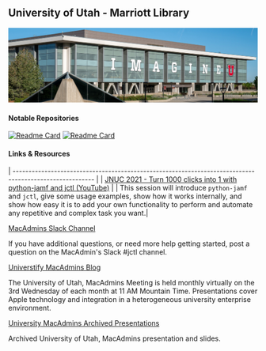 ## University of Utah - Marriott Library

<img src="marriott_lib_building.png">

#### Notable Repositories

[![Readme Card](https://github-readme-stats.vercel.app/api/pin/?username=univ-of-utah-marriott-library-apple&repo=python-jamf&show_icons=true&theme=swift)](https://github.com/univ-of-utah-marriott-library-apple/python-jamf)
[![Readme Card](https://github-readme-stats.vercel.app/api/pin/?username=univ-of-utah-marriott-library-apple&repo=jctl&show_icons=true&theme=swift)](https://github.com/univ-of-utah-marriott-library-apple/jctl)

#### Links & Resources
| ------------------------------------------------------------------------------------------------------- |
| [JNUC 2021 - Turn 1000 clicks into 1 with python-jamf and jctl (YouTube)](https://youtu.be/2YLriNwyP3s) |
| This session will introduce `python-jamf` and `jctl`, give some usage examples, show how it works internally, and show how easy it is to add your own functionality to perform and automate any repetitive and complex task you want.| 

[MacAdmins Slack Channel](https://macadmins.slack.com/archives/C01C8KVV2UD)

If you have additional questions, or need more help getting started, post a question on the MacAdmin's Slack #jctl channel.

[Universtify MacAdmins Blog](https://apple.lib.utah.edu)

The University of Utah, MacAdmins Meeting is held monthly virtually on the 3rd Wednesday of each month at 11 AM Mountain Time. Presentations cover Apple technology and integration in a heterogeneous university enterprise environment.

[University MacAdmins Archived Presentations](https://stream.lib.utah.edu/index.php?c=browse&m=results&q=%22mac+manager%22&cat=&sort=newest)

Archived University of Utah, MacAdmins presentation and slides.
